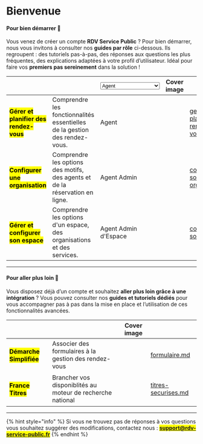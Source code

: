 # Bienvenue

#### Pour bien démarrer 🌱

Vous venez de créer un compte **RDV Service Public** ? Pour bien démarrer, nous vous invitons à consulter nos **guides par rôle** ci-dessous. Ils regroupent : des tutoriels pas-à-pas, des réponses aux questions les plus fréquentes, des explications adaptées à votre profil d’utilisateur. Idéal pour faire vos **premiers pas sereinement** dans la solution !&#x20;

<table data-view="cards"><thead><tr><th></th><th></th><th><select><option value="pf0DdreCWzU9" label="Agent" color="blue"></option><option value="73f5Fgl4IvhQ" label="Agent Admin" color="blue"></option><option value="ru1EVBMkck9u" label="Agent Admin d&#x27;Espace" color="blue"></option></select></th><th data-hidden data-card-cover data-type="image">Cover image</th><th data-hidden data-card-target data-type="content-ref"></th></tr></thead><tbody><tr><td><h4><mark style="color:$primary;">Gérer et planifier des rendez-vous</mark></h4></td><td>Comprendre les fonctionnalités essentielles de la gestion des rendez-vous. </td><td><span data-option="pf0DdreCWzU9">Agent</span></td><td></td><td><a href="documentation-utilisateur/gerer-et-planifier-des-rendez-vous.md">gerer-et-planifier-des-rendez-vous.md</a></td></tr><tr><td><h4><mark style="color:$primary;">Configurer une organisation</mark></h4></td><td>Comprendre les options des motifs, des agents et de la réservation en ligne.</td><td><span data-option="73f5Fgl4IvhQ">Agent Admin</span></td><td></td><td><a href="documentation-utilisateur/configurer-son-organisation.md">configurer-son-organisation.md</a></td></tr><tr><td><h4><mark style="color:$primary;">Gérer et configurer son espace</mark></h4></td><td>Comprendre les options d'un espace, des organisations et des services. </td><td><span data-option="ru1EVBMkck9u">Agent Admin d'Espace</span></td><td></td><td><a href="documentation-utilisateur/configurer-son-espace.md">configurer-son-espace.md</a></td></tr></tbody></table>

***

#### Pour aller plus loin 🙌

Vous disposez déjà d’un compte et souhaitez **aller plus loin grâce à une intégration** ? Vous pouvez consulter nos **guides et tutoriels dédiés** pour vous accompagner pas à pas dans la mise en place et l’utilisation de ces fonctionnalités avancées.

<table data-view="cards"><thead><tr><th></th><th></th><th data-hidden data-card-cover data-type="image">Cover image</th><th data-hidden data-card-target data-type="content-ref"></th></tr></thead><tbody><tr><td><h4><mark style="color:$primary;">Démarche Simplifiée</mark></h4></td><td>Associer des formulaires à la gestion des rendez-vous </td><td></td><td><a href="integration/formulaire.md">formulaire.md</a></td></tr><tr><td><h4><mark style="color:$primary;">France Titres</mark></h4></td><td>Brancher vos disponiblités au moteur de recherche national</td><td></td><td><a href="integration/titres-securises.md">titres-securises.md</a></td></tr></tbody></table>

***

{% hint style="info" %}
Si vous ne trouvez pas de réponses à vos questions vous souhaitez suggérer des modifications, contactez nous : <mark style="color:$primary;">**support@rdv-service-public.fr**</mark>
{% endhint %}
